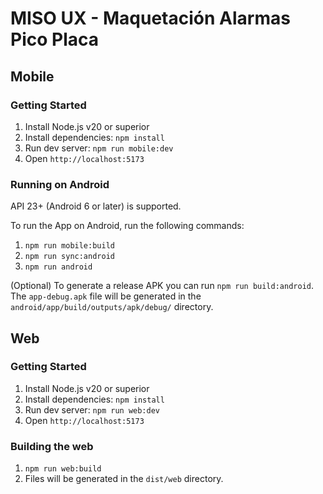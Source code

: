 # MISO UX - Maquetación Alarmas Pico Placa

## Mobile

### Getting Started

1. Install Node.js v20 or superior
2. Install dependencies: `npm install`
3. Run dev server: `npm run mobile:dev`
4. Open `http://localhost:5173`

### Running on Android

API 23+ (Android 6 or later) is supported.

To run the App on Android, run the following commands:

1. `npm run mobile:build`
2. `npm run sync:android`
3. `npm run android`

(Optional) To generate a release APK you can run `npm run build:android`. The `app-debug.apk` file will be generated in the `android/app/build/outputs/apk/debug/` directory.

## Web

### Getting Started

1. Install Node.js v20 or superior
2. Install dependencies: `npm install`
3. Run dev server: `npm run web:dev`
4. Open `http://localhost:5173`

### Building the web

1. `npm run web:build`
2. Files will be generated in the `dist/web` directory.

